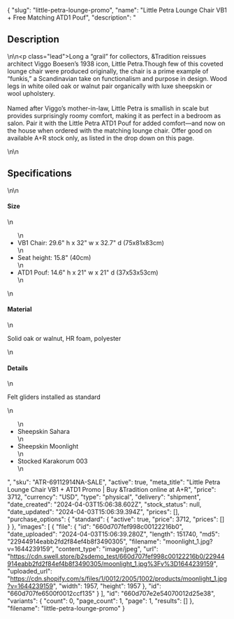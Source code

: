 {
  "slug": "little-petra-lounge-promo",
  "name": "Little Petra Lounge Chair VB1 + Free Matching ATD1 Pouf",
  "description": "<h2>Description</h2>\n<!-- split -->\n<p class=\"lead\">Long a “grail” for collectors, &amp;Tradition reissues architect Viggo Boesen’s 1938 icon, Little Petra.Though few of this coveted lounge chair were produced originally, the chair is a prime example of “funkis,” a Scandinavian take on functionalism and purpose in design. Wood legs in white oiled oak or walnut pair organically with luxe sheepskin or wool upholstery.<br><br> Named after Viggo’s mother-in-law, Little Petra is smallish in scale but provides surprisingly roomy comfort, making it as perfect in a bedroom as salon. Pair it with the Little Petra ATD1 Pouf for added comfort—and now on the house when ordered with the matching lounge chair. Offer good on available A+R stock only, as listed in the drop down on this page.</p>\n<!-- split -->\n<h2>Specifications</h2>\n<!-- split -->\n<h4>Size</h4>\n<ul>\n<li>VB1 Chair: 29.6\" h x 32\" w x 32.7\" d (75x81x83cm)</li>\n<li>Seat height: 15.8\" (40cm)</li>\n<li>ATD1 Pouf: 14.6\" h x 21\" w x 21\" d (37x53x53cm)</li>\n</ul>\n<h4>Material</h4>\n<p>Solid oak or walnut, HR foam, polyester</p>\n<h4>Details</h4>\n<p>Felt gliders installed as standard</p>\n<ul>\n<li>Sheepskin Sahara</li>\n<li>Sheepskin Moonlight</li>\n<li>Stocked Karakorum 003</li>\n</ul>",
  "sku": "ATR-69112914NA-SALE",
  "active": true,
  "meta_title": "Little Petra Lounge Chair VB1 + ATD1 Promo | Buy &Tradition online at A+R",
  "price": 3712,
  "currency": "USD",
  "type": "physical",
  "delivery": "shipment",
  "date_created": "2024-04-03T15:06:38.602Z",
  "stock_status": null,
  "date_updated": "2024-04-03T15:06:39.394Z",
  "prices": [],
  "purchase_options": {
    "standard": {
      "active": true,
      "price": 3712,
      "prices": []
    }
  },
  "images": [
    {
      "file": {
        "id": "660d707fef998c00122216b0",
        "date_uploaded": "2024-04-03T15:06:39.280Z",
        "length": 151740,
        "md5": "22944914eabb2fd2f84ef4b8f3490305",
        "filename": "moonlight_1.jpg?v=1644239159",
        "content_type": "image/jpeg",
        "url": "https://cdn.swell.store/b2sdemo_test/660d707fef998c00122216b0/22944914eabb2fd2f84ef4b8f3490305/moonlight_1.jpg%3Fv%3D1644239159",
        "uploaded_url": "https://cdn.shopify.com/s/files/1/0012/2005/1002/products/moonlight_1.jpg?v=1644239159",
        "width": 1957,
        "height": 1957
      },
      "id": "660d707fe6500f0012ccf135"
    }
  ],
  "id": "660d707e2e54070012d25e38",
  "variants": {
    "count": 0,
    "page_count": 1,
    "page": 1,
    "results": []
  },
  "filename": "little-petra-lounge-promo"
}